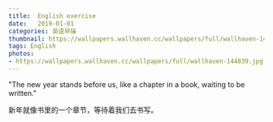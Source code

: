 ```yaml
---
title:  English exercise
date:   2019-01-01
categories: 英语早操
thumbnail: https://wallpapers.wallhaven.cc/wallpapers/full/wallhaven-144839.jpg
tags: English
photos:
- https://wallpapers.wallhaven.cc/wallpapers/full/wallhaven-144839.jpg
---
```


"The new year stands before us, like a chapter in a book, waiting to be written."
<p>新年就像书里的一个章节，等待着我们去书写。</p>
